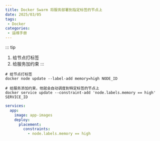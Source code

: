 ```yaml
---
title: Docker Swarm 将服务部署到指定标签的节点上
date: 2025/03/05
tags:
 - Docker
categories:
 - 运维手册
---
```


::: tip 
1. 给节点打标签
2. 给服务加约束
:::

```shell
# 给节点打标签
docker node update --label-add memory=high NODE_ID

# 给服务添加约束，他就会自动调度到特定标签的节点上
docker service update --constraint-add 'node.labels.memory == high' SERVICE_ID
```


```yml
services:
  app:
    image: app-images
    deploy:
      placement:
        constraints:
          - node.labels.memory == high
```
